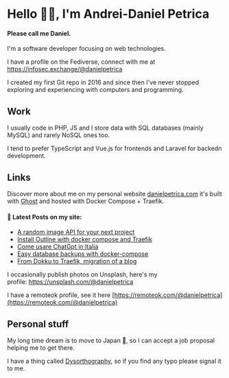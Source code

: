 # Hello 👋🏻, I'm Andrei-Daniel Petrica

#### Please call me Daniel.
I'm a software developer focusing on web technologies.

I have a profile on the Fediverse, connect with me at <a rel="me" href="https://infosec.exchange/@danielpetrica">https://infosec.exchange/@danielpetrica</a>

I created my first Git repo in 2016 and since then I've never stopped exploring and experiencing with computers and programming.

## Work 


I usually code in PHP, JS and I store data with SQL databases (mainly MySQL) and rarely NoSQL ones too. 

I tend to prefer TypeScript and Vue.js for frontends and Laravel for backedn development. 

## Links

Discover more about me on my personal website <a href="https://danielpetrica.com" rel="me">danielpetrica.com</a> it's built with [Ghost](https://github.com/TryGhost/ghost) and hosted with Docker Compose + Traefik. 


#### 📩 Latest Posts on my site:

<!-- BLOG-POST-LIST:START -->
- [A random image API for your next project](https://danielpetrica.com/api-for-random-images-to-use-du/)
- [Install Outline with docker compose and Traefik](https://danielpetrica.com/host-outline-with-docker-compose-and-traefik/)
- [Come usare ChatGpt in Italia](https://danielpetrica.com/usare-chatgpt-in-italia/)
- [Easy database backups with docker-compose](https://danielpetrica.com/easy-database-backups-with-docker-compose/)
- [From Dokku to Traefik, migration of a blog](https://danielpetrica.com/ghost-blog-migration-how-i-mov/)
<!-- BLOG-POST-LIST:END -->

I occasionally publish photos on Unsplash, here's my profile: https://unsplash.com/@danielpetrica

I have a remoteok profile, see it here [https://remoteok.com/@danielpetrica](https://remoteok.com/@danielpetrica)

## Personal stuff

My long time dream is to move to Japan :japan:, so I can accept a job proposal helping me to get there.

I have a thing called [Dysorthography](https://en.wikipedia.org/wiki/Dysorthography), so if you find any typo please signal it to me.

